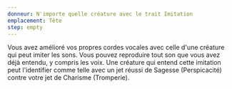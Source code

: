 ```yaml
---
donneur: N'importe quelle créature avec le trait Imitation
emplacement: Tête
step: empty
---
```

Vous avez amélioré vos propres cordes vocales avec celle d'une créature qui peut imiter les sons. Vous pouvez reproduire tout son que vous avez déjà entendu, y compris les voix. Une créature qui entend cette imitation peut l'identifier comme telle avec un jet réussi de Sagesse (Perspicacité) contre votre jet de Charisme (Tromperie).